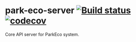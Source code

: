 # park-eco-server [![Build status](https://ci.appveyor.com/api/projects/status/pv0l6qgqskxsuepy/branch/master?svg=true)](https://ci.appveyor.com/project/nguyenlamlll/park-eco-server/branch/master) [![codecov](https://codecov.io/gh/park-eco/park-eco-server/branch/master/graph/badge.svg)](https://codecov.io/gh/park-eco/park-eco-server)

Core API server for ParkEco system.
